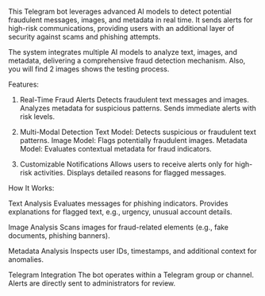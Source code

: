 This Telegram bot leverages advanced AI models to detect potential fraudulent messages, images, and metadata in real time. It sends alerts for high-risk communications, providing users with an additional layer of security against scams and phishing attempts.

The system integrates multiple AI models to analyze text, images, and metadata, delivering a comprehensive fraud detection mechanism. Also, you will find 2 images shows the testing process.

Features:

1. Real-Time Fraud Alerts
Detects fraudulent text messages and images.
Analyzes metadata for suspicious patterns.
Sends immediate alerts with risk levels.

2. Multi-Modal Detection
Text Model: Detects suspicious or fraudulent text patterns.
Image Model: Flags potentially fraudulent images.
Metadata Model: Evaluates contextual metadata for fraud indicators.

3. Customizable Notifications
Allows users to receive alerts only for high-risk activities.
Displays detailed reasons for flagged messages.


How It Works:

Text Analysis
Evaluates messages for phishing indicators.
Provides explanations for flagged text, e.g., urgency, unusual account details.


Image Analysis
Scans images for fraud-related elements (e.g., fake documents, phishing banners).

Metadata Analysis
Inspects user IDs, timestamps, and additional context for anomalies.

Telegram Integration
The bot operates within a Telegram group or channel.
Alerts are directly sent to administrators for review.
